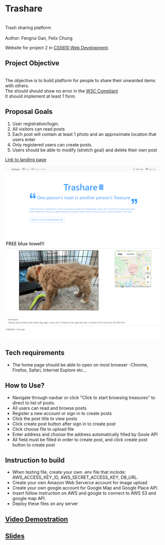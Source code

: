 # Trashare

<br>Trash sharing platform<br/>
<br>Author: Fengrui Gan, Felix Chung<br/>

Website for project 2 in [CS5610 Web Development](https://johnguerra.co/classes/webDevelopment_fall_2021/).

## Project Objective

<br>The objective is to build platform for people to share their unwanted items with others. <br/>
The should should show no error in the [W3C Compliant](https://validator.w3.org/#validate_by_input)
<br>It should implement at least 1 form.<br/>

## Proposal Goals

1. User registration/login.
2. All visitors can read posts
3. Each post will contain at least 1 photo and an approximate location that users enter
4. Only registered users can create posts.
5. Users should be able to modify (stretch goal) and delete their own post

[Link to landing page](https://trashare.herokuapp.com/)

![Home page of website](/public/images/homepage.png)
![Demo of post page](/public/images/postdemo.png)


## Tech requirements

- The home page should be able to open on most browser
  -Chrome, Firefox, Safari, Internet Explore etc...

## How to Use?
- Navigate through navbar or click "Click to start browsing treasures" to direct to list of posts.
- All users can read and browse posts
- Register a new account or sign in to create posts
- Click the post title to view posts
- Click create post button after sign in to create post
- Click choose file to upload file
- Enter address and choose the address automatically filled by Goole API
- All field must be filled in order to create post, and click create post button to create post

## Instruction to build

- When testing file, create your own .env file that inclode: AWS_ACCESS_KEY_ID, AWS_SECRET_ACCESS_KEY, DB_URL.
- Create your own Amazon Web Serverce account for image upload
- Create your own google account for Google Map and Google Place API.
- Insert follow instruction on AWS and google to connect to AWS S3 and google map API.
- Deploy these files on any server

## [Video Demostration](####LINK####)
## [Slides](https://docs.google.com/presentation/d/1Vfwai_Shm6E11dGGUrb8bUUEbyVstN1IpY3wyM0T9JM/edit?usp=sharing)
